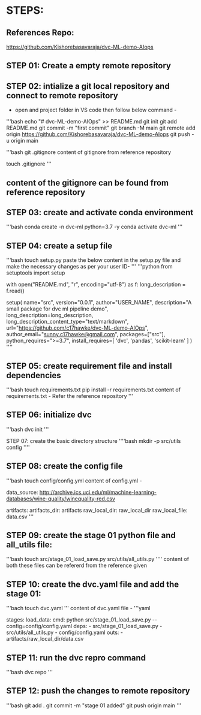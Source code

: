 # STEPS:
## References Repo:
https://github.com/Kishorebasavaraja/dvc-ML-demo-AIops
## STEP 01: Create a empty remote repository

## STEP 02: intialize a git local repository and connect to remote repository
 
* open and project folder in VS code then follow below command -

'''bash
echo "# dvc-ML-demo-AIOps" >> README.md
git init
git add README.md
git commit -m "first commit"
git branch -M main
git remote add origin https://github.com/Kishorebasavaraja/dvc-ML-demo-AIops
git push -u origin main

'''bash
git .gitignore
content of gitignore from reference repository

touch .gitignore
'''
## content of the gitignore can be found from reference repository

## STEP 03: create and activate conda environment
'''bash
conda create -n dvc-ml python=3.7 -y
conda activate dvc-ml
'''
## STEP 04: create a setup file
'''bash
touch setup.py
paste the below content in the setup.py file and make the necessary changes as per your user ID-
'''
'''python
from setuptools import setup

with open("README.md", "r", encoding="utf-8") as f:
    long_description = f.read()

setup(
    name="src",
    version="0.0.1",
    author="USER_NAME",
    description="A small package for dvc ml pipeline demo",
    long_description=long_description,
    long_description_content_type="text/markdown",
    url="https://github.com/c17hawke/dvc-ML-demo-AIOps",
    author_email="sunny.c17hawke@gmail.com",
    packages=["src"],
    python_requires=">=3.7",
    install_requires=[
        'dvc',
        'pandas',
        'scikit-learn'
    ]
)
''''
## STEP 05: create requirement file and install dependencies
'''bash
touch requirements.txt
pip install -r requirements.txt
content of requirements.txt - Refer the reference repository
'''


## STEP 06: initialize dvc
'''bash
dvc init
'''

STEP 07: create the basic directory structure
''''bash
mkdir -p src/utils config
''''

## STEP 08: create the config file
'''bash
touch config/config.yml
content of config.yml -

data_source: http://archive.ics.uci.edu/ml/machine-learning-databases/wine-quality/winequality-red.csv

artifacts: 
  artifacts_dir: artifacts
  raw_local_dir: raw_local_dir
  raw_local_file: data.csv
'''

## STEP 09: create the stage 01 python file and all_utils file:
'''bash
touch src/stage_01_load_save.py src/utils/all_utils.py
''''
content of both these files can be refererd from the reference given

## STEP 10: create the dvc.yaml file and add the stage 01:
'''bach
touch dvc.yaml
'''
content of dvc.yaml file -
'''yaml

stages:
  load_data:
    cmd: python src/stage_01_load_save.py --config=config/config.yaml
    deps:
      - src/stage_01_load_save.py
      - src/utils/all_utils.py
      - config/config.yaml
    outs:
      - artifacts/raw_local_dir/data.csv

## STEP 11: run the dvc repro command
'''bash
dvc repo
'''
## STEP 12: push the changes to remote repository
'''bash
git add .
git commit -m "stage 01 added"
git push origin main
'''